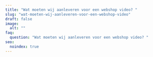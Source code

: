```yaml
---
title: "Wat moeten wij aanleveren voor een webshop video? "
slug: "wat-moeten-wij-aanleveren-voor-een-webshop-video"
draft: false
image:
  alt: ""
faq:
  question: "Wat moeten wij aanleveren voor een webshop video? "
seo:
  noindex: true
---
```

